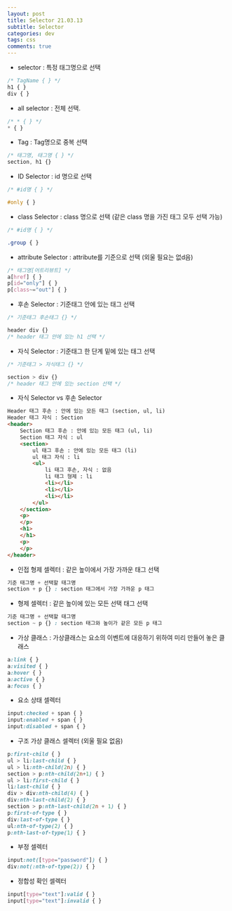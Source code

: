 ```yaml
---  
layout: post  
title: Selector 21.03.13
subtitle: Selector
categories: dev
tags: css
comments: true  
--- 
```


- selector : 특정 태그명으로 선택

```css
/* TagName { } */
h1 { }
div { }
```

- all selector : 전체 선택.

```css
/* * { } */
* { }
```

- Tag : Tag명으로 중복 선택

```css
/* 태그명, 태그명 { } */
section, h1 {}
```

- ID Selector : id 명으로 선택

```css
/* #id명 { } */

#only { }
```

- class Selector : class 명으로 선택 (같은 class 명을 가진 태그 모두 선택 가능)

```css
/* #id명 { } */

.group { }
```

- attribute Selector : attribute를 기준으로 선택 (외울 필요는 없d음)

```css
/* 태그명[어트리뷰트] */
a[href] { }
p[id="only"] { }
p[class~="out"] { }
```

- 후손 Selector : 기준태그 안에 있는 태그 선택

```css
/* 기준태그 후손태그 {} */

header div {}
/* header 태그 안에 있는 h1 선택 */
```

- 자식 Selector : 기준태그 한 단계 밑에 있는 태그 선택

```css
/* 기준태그 > 자식태그 {} */

section > div {}
/* header 태그 안에 있는 section 선택 */
```

- 자식 Selector vs 후손 Selector

```html
Header 태그 후손 : 안에 있는 모든 태그 (section, ul, li)
Header 태그 자식 : Section
<header> 
    Section 태그 후손 : 안에 있는 모든 태그 (ul, li)
    Section 태그 자식 : ul  
    <section>
        ul 태그 후손 : 안에 있는 모든 태그 (li)
        ul 태그 자식 : li
        <ul>
            li 태그 후손, 자식 : 없음
            li 태그 형제 : li
            <li></li>
            <li></li>
            <li></li>
        </ul>
    </section>
    <p>
    </p>
    <h1>
    </h1>
    <p>
    </p>
</header>
```

- 인접 형제 셀렉터 : 같은 높이에서 가장 가까운 태그 선택 

```css
기준 태그명 + 선택할 태그명
section + p {} : section 태그에서 가장 가까운 p 태그
```


- 형제 셀렉터 : 같은 높이에 있는 모든 선택 태그 선택

```css
기준 태그명 + 선택할 태그명
section ~ p {} : section 태그와 높이가 같은 모든 p 태그
```

- 가상 클래스 : 가상클래스는 요소의 이벤트에 대응하기 위하여 미리 만들어 놓은 클래스

```css
a:link { }
a:visited { }
a:hover { }
a:active { }
a:focus { }
```

- 요소 상태 셀렉터

```css
input:checked + span { }
input:enabled + span { }
input:disabled + span { }
```

- 구조 가상 클래스 셀렉터 (외울 필요 없음)

```css
p:first-child { }
ul > li:last-child { }
ul > li:nth-child(2n) { }
section > p:nth-child(2n+1) { }
ul > li:first-child { }
li:last-child { }
div > div:nth-child(4) { }
div:nth-last-child(2) { }
section > p:nth-last-child(2n + 1) { }
p:first-of-type { }
div:last-of-type { }
ul:nth-of-type(2) { }
p:nth-last-of-type(1) { }
```

- 부정 셀렉터

```css
input:not([type="password"]) { }
div:not(:nth-of-type(2)) { }
```

- 정합성 확인 셀렉터

```css
input[type="text"]:valid { }
input[type="text"]:invalid { }
```